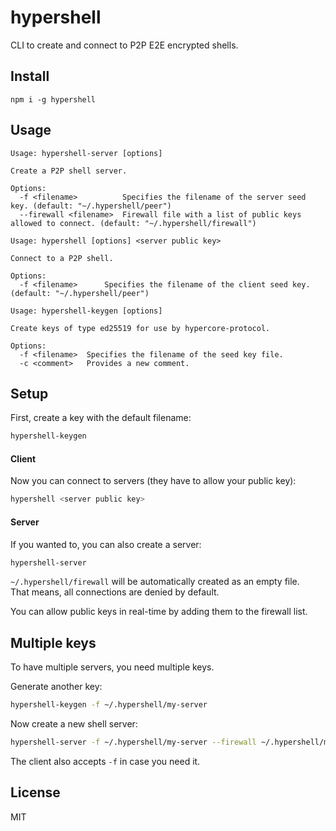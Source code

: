 # hypershell

CLI to create and connect to P2P E2E encrypted shells.

## Install
```
npm i -g hypershell
```

## Usage
```shell
Usage: hypershell-server [options]

Create a P2P shell server.

Options:
  -f <filename>          Specifies the filename of the server seed key. (default: "~/.hypershell/peer")
  --firewall <filename>  Firewall file with a list of public keys allowed to connect. (default: "~/.hypershell/firewall")
```

```shell
Usage: hypershell [options] <server public key>

Connect to a P2P shell.

Options:
  -f <filename>      Specifies the filename of the client seed key. (default: "~/.hypershell/peer")
```

```shell
Usage: hypershell-keygen [options]

Create keys of type ed25519 for use by hypercore-protocol.

Options:
  -f <filename>  Specifies the filename of the seed key file.
  -c <comment>   Provides a new comment.
```

## Setup
First, create a key with the default filename:
```bash
hypershell-keygen
```

#### Client
Now you can connect to servers (they have to allow your public key):
```bash
hypershell <server public key>
```

#### Server
If you wanted to, you can also create a server:
```bash
hypershell-server
```

`~/.hypershell/firewall` will be automatically created as an empty file.\
That means, all connections are denied by default.

You can allow public keys in real-time by adding them to the firewall list.

## Multiple keys
To have multiple servers, you need multiple keys.

Generate another key:
```bash
hypershell-keygen -f ~/.hypershell/my-server
```

Now create a new shell server:
```bash
hypershell-server -f ~/.hypershell/my-server --firewall ~/.hypershell/my-server-firewall
```

The client also accepts `-f` in case you need it.

## License
MIT
